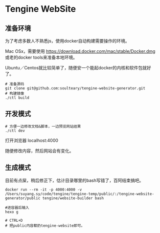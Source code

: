 # Tengine WebSite

## 准备环境

为了考虑多数人不熟悉js，使用docker自动构建需要操作的环境。

Mac OSx，需要使用 https://download.docker.com/mac/stable/Docker.dmg 或老的docker tools来准备本地环境。 

Ubuntu／Centos就比较简单了，随便安一个能起docker的内核和软件包就好了。


```
# 准备源码
git clone git@github.com:soulteary/tengine-website-generator.git
# 构建镜像
./ctl build
```


## 开发模式

```
# 方便一边修改文档&脚本，一边预览网站结果
./ctl dev
```

打开浏览器 localhost:4000

随便修改内容，然后网站会有变化。


## 生成模式

目前有点屎，稍后修正下，估计目录哪里的bash写错了，百阿结束搞吧。

```
docker run --rm -it -p 4000:4000 -v /Users/suyang.sy/code/tengine/tengine-temp/public/:/tengine-website-generator/public tengine/website-builder bash

#进容器后输入
hexo g

# CTRL+D
# 把public内容都扔tengine-website即可。
```

